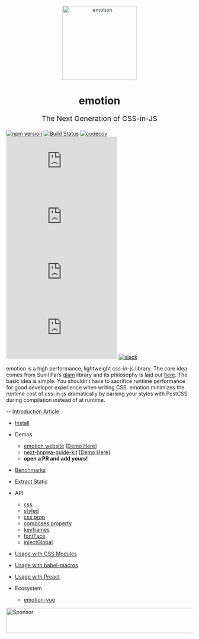 <p align="center" style="color: #343a40">
  <img src="https://cdn.rawgit.com/tkh44/emotion/master/emotion.png" alt="emotion" height="200" width="200">
  <h1 align="center">emotion</h1>
</p>
<p align="center" style="font-size: 1.2rem;">The Next Generation of CSS-in-JS</p>

[![npm version](https://badge.fury.io/js/emotion.svg)](https://badge.fury.io/js/emotion)
[![Build Status](https://travis-ci.org/emotion-js/emotion.svg?branch=master)](https://travis-ci.org/emotion-js/emotion)
[![codecov](https://codecov.io/gh/emotion-js/emotion/branch/master/graph/badge.svg)](https://codecov.io/gh/emotion-js/emotion)
![core gzip size](http://img.badgesize.io/https://unpkg.com/emotion/dist/DO-NOT-USE.min.js?compression=gzip&label=core%20gzip%20size)
![core size](http://img.badgesize.io/https://unpkg.com/emotion/dist/DO-NOT-USE.min.js?label=core%20size)
![react gzip size](http://img.badgesize.io/https://unpkg.com/react-emotion/dist/DO-NOT-USE.min.js?compression=gzip&label=react%20gzip%20size)
![react size](http://img.badgesize.io/https://unpkg.com/react-emotion/dist/DO-NOT-USE.min.js?label=react%20size)
[![slack](https://emotion.now.sh/badge.svg)](http://slack.emotion.sh/)

emotion is a high performance, lightweight css-in-js library. 
The core idea comes from Sunil Pai’s [glam](https://github.com/threepointone/glam) library and its philosophy is laid out [here](https://gist.github.com/threepointone/0ef30b196682a69327c407124f33d69a). 
The basic idea is simple.
You shouldn’t have to sacrifice runtime performance for good developer experience when writing CSS. emotion 
minimizes the runtime cost of css-in-js dramatically by parsing your styles with PostCSS during compilation instead of at runtime. 

-- [Introduction Article](https://medium.com/@tkh44/emotion-ad1c45c6d28b)

- [Install](https://github.com/tkh44/emotion/tree/master/docs/install.md)
- Demos
  - [emotion website](https://github.com/tkh44/emotion/tree/master/example) [[Demo Here](https://emotion.sh)]
  - [next-hnpwa-guide-kit](https://github.com/tkh44/next-hnpwa-guide-kit) [[Demo Here](https://hnpwa.life)]
  - **open a PR and add yours!**

- [Benchmarks](https://github.com/tkh44/emotion/tree/master/docs/benchmarks.md)

- [Extract Static](https://github.com/tkh44/emotion/tree/master/docs/extract-static.md)

- API
  - [css](https://github.com/tkh44/emotion/tree/master/docs/css.md)
  - [styled](https://github.com/tkh44/emotion/tree/master/docs/styled.md)
  - [css prop](https://github.com/tkh44/emotion/tree/master/docs/css-prop.md)
  - [composes property](https://github.com/tkh44/emotion/tree/master/docs/composes.md)
  - [keyframes](https://github.com/tkh44/emotion/tree/master/docs/keyframes.md)
  - [fontFace](https://github.com/tkh44/emotion/tree/master/docs/font-face.md)
  - [injectGlobal](https://github.com/tkh44/emotion/tree/master/docs/inject-global.md)

- [Usage with CSS Modules](https://github.com/tkh44/emotion/tree/master/docs/css-modules.md)
- [Usage with babel-macros](https://github.com/tkh44/emotion/tree/master/docs/babel-macros.md)
- [Usage with Preact](https://github.com/tkh44/emotion/tree/master/docs/preact.md)

- Ecosystem
  - [emotion-vue](https://github.com/egoist/emotion-vue)

<a target='_blank' rel='nofollow' href='https://app.codesponsor.io/link/kn3vqJSkK4YSjwLR8ofSEhXn/emotion-js/emotion'>  <img alt='Sponsor' width='888' height='68' src='https://app.codesponsor.io/embed/kn3vqJSkK4YSjwLR8ofSEhXn/emotion-js/emotion.svg' /></a>
